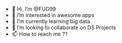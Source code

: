 - 👋 Hi, I’m @FUG99
- 👀 I’m interested in awesome apps
- 🌱 I’m currently learning big data
- 💞️ I’m looking to collaborate on DS Projects
- 📫 How to reach me ??

<!---
FUG99/FUG99 is a ✨ special ✨ repository because its `README.md` (this file) appears on your GitHub profile.
You can click the Preview link to take a look at your changes.
--->
